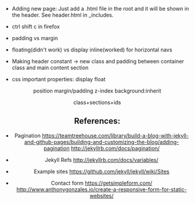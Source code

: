 - Adding new page:
    Just add a .html file in the root and it will be shown in the header.
    See header.html in _includes.
- ctrl shift c in firefox
- padding vs margin
- floating(didn't work) vs display inline(worked) for horizontal navs 

- Making header constant -> new class and padding between container class and
main content section

- css important properties:
display
float

<header>
position
margin/padding
z-index
background:inherit

class+sections+ids


## References:
- Pagination
https://teamtreehouse.com/library/build-a-blog-with-jekyll-and-github-pages/building-and-customizing-the-blog/adding-pagination
http://jekyllrb.com/docs/pagination/

- Jekyll Refs
http://jekyllrb.com/docs/variables/

- Example sites
https://github.com/jekyll/jekyll/wiki/Sites

- Contact form
https://getsimpleform.com/
http://www.anthonygonzales.io/create-a-responsive-form-for-static-websites/
